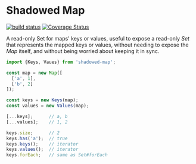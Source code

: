# Shadowed Map

[![build status](https://github.com/WebReflection/shadowed-map/actions/workflows/node.js.yml/badge.svg)](https://github.com/WebReflection/shadowed-map/actions) [![Coverage Status](https://coveralls.io/repos/github/WebReflection/shadowed-map/badge.svg?branch=main)](https://coveralls.io/github/WebReflection/shadowed-map?branch=main)

A read-only Set for maps' keys or values, useful to expose a read-only *Set* that represents the mapped keys or values, without needing to expose the *Map* itself, and without being worried about keeping it in sync.

```js
import {Keys, Vaues} from 'shadowed-map';

const map = new Map([
  ['a', 1],
  ['b', 2]
]);

const keys = new Keys(map);
const values = new Values(map);

[...keys];      // a, b
[...values];    // 1, 2

keys.size;      // 2
keys.has('a');  // true
keys.keys();    // iterator
keys.values();  // iterator
keys.forEach;   // same as Set#forEach
```
